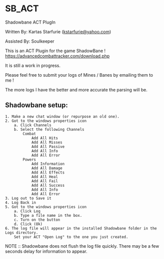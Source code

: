 # SB_ACT
Shadowbane ACT PlugIn

Written By: Kartas Starfurie (kstarfurie@yahoo.com)

Assisted By: Soulkeeper

This is an ACT Plugin for the game ShadowBane ! https://advancedcombattracker.com/download.php

It is still a work in progress.

Please feel free to submit your logs of Mines / Banes by emailing them to me !

The more logs I have the better and more accurate the parsing will be.

## Shadowbane setup:
	1. Make a new chat window (or repurpose an old one).
	2. Got to the windows properties icon
		a. Click Channels
		b. Select the following Channels
			Combat
				Add All Hits
				Add All Misses
				Add All Passive
				Add All Info
				Add All Error
			Powers
				Add Information
				Add All Damage
				Add All Effects
				Add All Heal
				Add All Fail
				Add All Success
				Add All Info
				Add All Error
	3. Log out to Save it
	4. Log Back in
	5. Got to the windows properties icon
		a. Click Log
		b. Type a file name in the box.
		c. Turn on the button
		d. Click (Ok)
	6. The log file will appear in the installed Shadowbane folder in the Logs directory.
		Set your ACT "Open Log" to the one you just created.

NOTE :: Shadowbane does not flush the log file quickly.  There may be a few seconds delay for information to appear.


				

